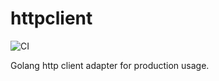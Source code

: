 # httpclient

![CI](https://github.com/mkorolyov/httpclient/actions/workflows/workflow.yaml/badge.svg)

Golang http client adapter for production usage.
